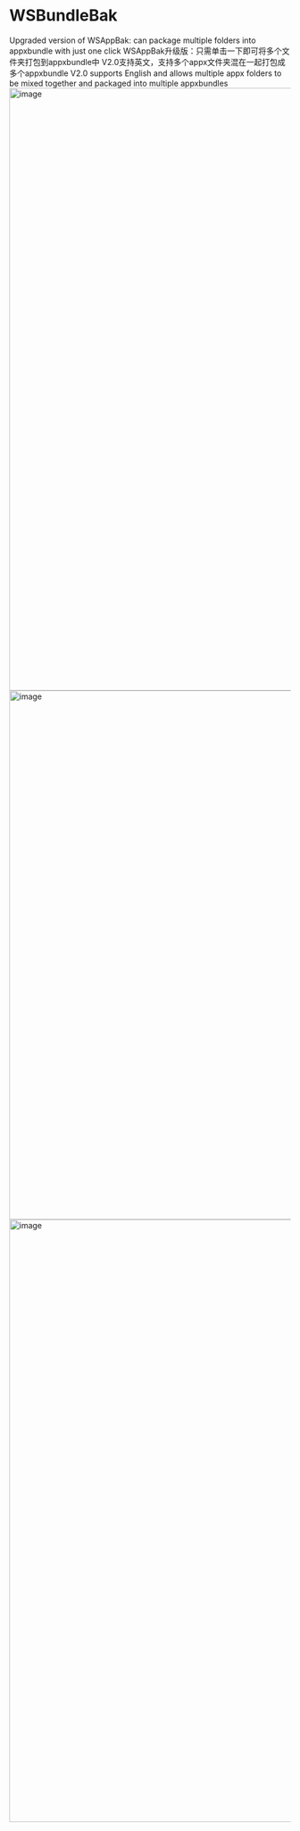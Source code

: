 # WSBundleBak
Upgraded version of WSAppBak: can package multiple folders into appxbundle with just one click
WSAppBak升级版：只需单击一下即可将多个文件夹打包到appxbundle中
V2.0支持英文，支持多个appx文件夹混在一起打包成多个appxbundle
V2.0 supports English and allows multiple appx folders to be mixed together and packaged into multiple appxbundles
<img width="1920" height="1080" alt="image" src="https://github.com/user-attachments/assets/85d49e89-7097-4352-9308-a8f06d7b06c9" />
<img width="960" height="948" alt="image" src="https://github.com/user-attachments/assets/4552e636-b710-4f47-909f-7adcae5e9576" />
<img width="1920" height="1080" alt="image" src="https://github.com/user-attachments/assets/27e1f95f-d314-4adb-ba42-188e521a63f9" />
